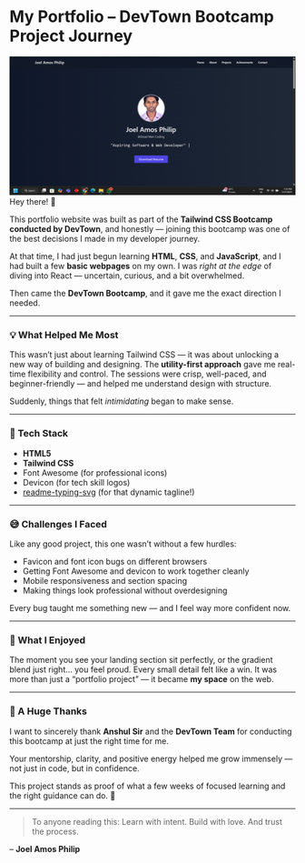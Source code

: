 # My Portfolio – DevTown Bootcamp Project Journey

<img src = "PP.png">
Hey there! 👋

This portfolio website was built as part of the **Tailwind CSS Bootcamp conducted by DevTown**, and honestly — joining this bootcamp was one of the best decisions I made in my developer journey.

At that time, I had just begun learning **HTML**, **CSS**, and **JavaScript**, and I had built a few **basic webpages** on my own. I was *right at the edge* of diving into React — uncertain, curious, and a bit overwhelmed.

Then came the **DevTown Bootcamp**, and it gave me the exact direction I needed.

---

### 💡 What Helped Me Most

This wasn’t just about learning Tailwind CSS — it was about unlocking a new way of building and designing. The **utility-first approach** gave me real-time flexibility and control. The sessions were crisp, well-paced, and beginner-friendly — and helped me understand design with structure.

Suddenly, things that felt *intimidating* began to make sense.

---

### 🔨 Tech Stack

* **HTML5**
* **Tailwind CSS**
* Font Awesome (for professional icons)
* Devicon (for tech skill logos)
* [readme-typing-svg](https://github.com/DenverCoder1/readme-typing-svg) (for that dynamic tagline!)

---

### 😅 Challenges I Faced

Like any good project, this one wasn’t without a few hurdles:

* Favicon and font icon bugs on different browsers
* Getting Font Awesome and devicon to work together cleanly
* Mobile responsiveness and section spacing
* Making things look professional without overdesigning

Every bug taught me something new — and I feel way more confident now.

---

### 🌟 What I Enjoyed

The moment you see your landing section sit perfectly, or the gradient blend just right… you feel proud. Every small detail felt like a win. It was more than just a “portfolio project” — it became **my space** on the web.

---

### 🙏 A Huge Thanks

I want to sincerely thank **Anshul Sir** and the **DevTown Team** for conducting this bootcamp at just the right time for me.

Your mentorship, clarity, and positive energy helped me grow immensely — not just in code, but in confidence.

This project stands as proof of what a few weeks of focused learning and the right guidance can do. 🚀

---

> To anyone reading this: Learn with intent. Build with love. And trust the process.

– **Joel Amos Philip**
